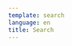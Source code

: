 ```yaml
---
template: search
language: en
title: Search
---
```


<div class="algolia_search" id="searchbox"></div>
<div id="hits">
</div>